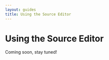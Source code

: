 ```yaml
---
layout: guides
title: Using the Source Editor
---
```


<h1 class='page-header'>Using the Source Editor</h1>

<div class='alert'>Coming soon, stay tuned!</div>